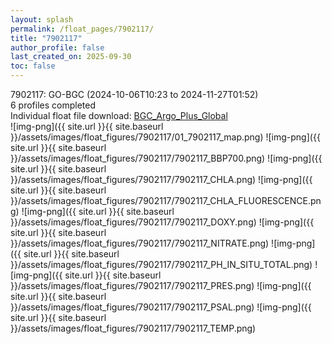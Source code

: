 ```yaml
---
layout: splash
permalink: /float_pages/7902117/
title: "7902117"
author_profile: false
last_created_on: 2025-09-30
toc: false
---
```

 
7902117: GO-BGC (2024-10-06T10:23 to 2024-11-27T01:52)\
6 profiles completed\
Individual float file download: [BGC_Argo_Plus_Global](https://ftp.soest.hawaii.edu/bgc_argo_plus/Individual_Floats/outliers_removed/7902117_Sprof_processed.nc)\
![img-png]({{ site.url }}{{ site.baseurl }}/assets/images/float_figures/7902117/01_7902117_map.png)
![img-png]({{ site.url }}{{ site.baseurl }}/assets/images/float_figures/7902117/7902117_BBP700.png)
![img-png]({{ site.url }}{{ site.baseurl }}/assets/images/float_figures/7902117/7902117_CHLA.png)
![img-png]({{ site.url }}{{ site.baseurl }}/assets/images/float_figures/7902117/7902117_CHLA_FLUORESCENCE.png)
![img-png]({{ site.url }}{{ site.baseurl }}/assets/images/float_figures/7902117/7902117_DOXY.png)
![img-png]({{ site.url }}{{ site.baseurl }}/assets/images/float_figures/7902117/7902117_NITRATE.png)
![img-png]({{ site.url }}{{ site.baseurl }}/assets/images/float_figures/7902117/7902117_PH_IN_SITU_TOTAL.png)
![img-png]({{ site.url }}{{ site.baseurl }}/assets/images/float_figures/7902117/7902117_PRES.png)
![img-png]({{ site.url }}{{ site.baseurl }}/assets/images/float_figures/7902117/7902117_PSAL.png)
![img-png]({{ site.url }}{{ site.baseurl }}/assets/images/float_figures/7902117/7902117_TEMP.png)
